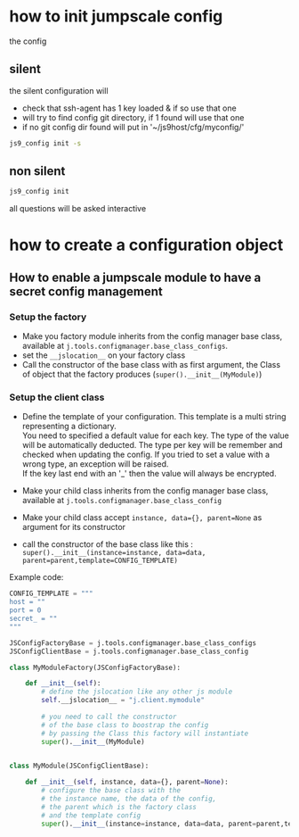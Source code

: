 

# how to init jumpscale config

the config 

## silent

the silent configuration will 

- check that ssh-agent has 1 key loaded & if so use that one
- will try to find config git directory, if 1 found will use that one
- if no git config dir found will put in '~/js9host/cfg/myconfig/'


```bash
js9_config init -s
```

## non silent

```bash
js9_config init
```

all questions will be asked interactive


# how to create a configuration object


## How to enable a jumpscale module to have a secret config management
### Setup the factory
- Make you factory module inherits from the config manager base class, available at `j.tools.configmanager.base_class_configs`.
- set the `__jslocation__` on your factory class
- Call the constructor of the base class with as first argument, the Class of object that the factory produces (`super().__init__(MyModule)`)

### Setup the client class
- Define the template of your configuration. This template is a multi string representing a dictionary.  
You need to specified a default value for each key. The type of the value will be automatically deducted. The type per key will be remember and checked when updating the config. If you tried to set a value with a wrong type, an exception will be raised.  
If the key last end with an '_' then the value will always be encrypted.

- Make your child class inherits from the config manager base class, available at `j.tools.configmanager.base_class_config`
- Make your child class accept `instance, data={}, parent=None` as argument for its constructor
- call the constructor of the base class like this : `super().__init__(instance=instance, data=data, parent=parent,template=CONFIG_TEMPLATE)`


Example code:

```python
CONFIG_TEMPLATE = """
host = ""
port = 0
secret_ = ""
"""

JSConfigFactoryBase = j.tools.configmanager.base_class_configs
JSConfigClientBase = j.tools.configmanager.base_class_config

class MyModuleFactory(JSConfigFactoryBase):

    def __init__(self):
        # define the jslocation like any other js module
        self.__jslocation__ = "j.client.mymodule"
        
        # you need to call the constructor
        # of the base class to boostrap the config
        # by passing the Class this factory will instantiate
        super().__init__(MyModule)
    

class MyModule(JSConfigClientBase):

    def __init__(self, instance, data={}, parent=None):
        # configure the base class with the 
        # the instance name, the data of the config, 
        # the parent which is the factory class
        # and the template config
        super().__init__(instance=instance, data=data, parent=parent,template=CONFIG_TEMPLATE)
    
```
